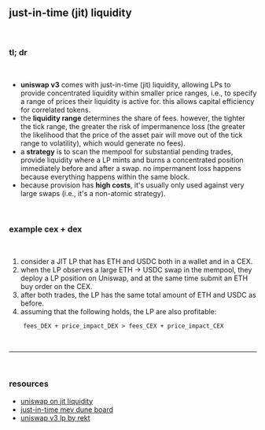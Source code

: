 ## just-in-time (jit) liquidity 

<br>

### tl; dr

<br>

* **uniswap v3** comes with just-in-time (jit) liquidity, allowing LPs to provide concentrated liquidity within smaller price ranges, i.e., to specify a range of prices their liquidity is active for. this allows capital efficiency for correlated tokens.
* the **liquidity range** determines the share of fees. however, the tighter the tick range, the greater the risk of impermanence loss (the greater the likelihood that the price of the asset pair will move out of the tick range to volatility), which would generate no fees).
* a **strategy** is to scan the mempool for substantial pending trades, provide liquidity where a LP mints and burns a concentrated position immediately before and after a swap. no impermanent loss happens because everything happens within the same block.
* because provision has **high costs**, it's usually only used against very large swaps (i.e., it's a non-atomic strategy).


<br>

### example cex + dex

<br>

1. consider a JIT LP that has ETH and USDC both in a wallet and in a CEX. 
2. when the LP observes a large ETH -> USDC swap in the mempool, they deploy a LP position on Uniswap, and at the same time submit an ETH buy order on the CEX. 
3. after both trades, the LP has the same total amount of ETH and USDC as before. 
4. assuming that the following holds, the LP are also profitable:

```
    fees_DEX + price_impact_DEX > fees_CEX + price_impact_CEX
```


<br>

----

<br>

### resources

* [uniswap on jit liquidity](https://uniswap.org/blog/jit-liquidity)
* [just-in-time mev dune board](https://dune.com/ChainsightAnalytics/Uniswap-v3-Just-in-Time-(JIT)-Liquidity-MEV)
* [uniswap v3 lp by rekt](https://rekt.news/uniswap-v3-lp-rekt/)
